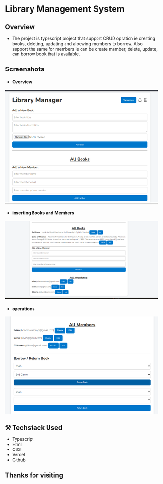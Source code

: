 # Library Management System
## Overview 
- The project is typescript project that support CRUD opration ie creating books, deleting,  updating and aloowing members to borrow. Also support the same for members ie can be create member, delete, update, can borrow book that is available.

## Screenshots
- #### Overview
![overview](./screenhots/overview.png)

- #### inserting Books and Members
![books and members](./screenhots/inserting.png)

- #### operations
![boroowing and returning](./screenhots/operations.png)

## ⚒️ Techstack Used
- Typescript
- Html
- CSS
- Vercel
- Github

## Thanks for visiting